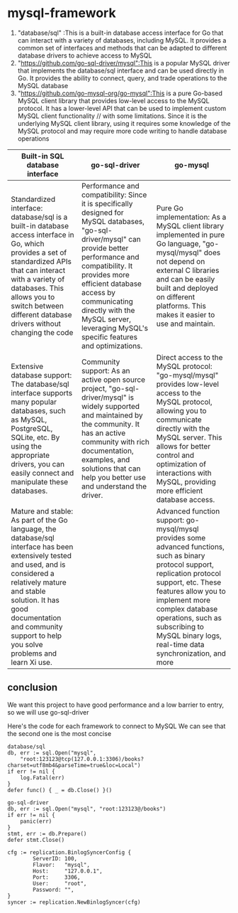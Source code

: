 # mysql-framework
1. "database/sql" :This is a built-in database access interface for Go that can interact with a variety of databases, including MySQL. It provides a common set of interfaces and methods that can be adapted to different database drivers to achieve access to MySQL
2. "https://github.com/go-sql-driver/mysql":This is a popular MySQL driver that implements the database/sql interface and can be used directly in Go. It provides the ability to connect, query, and trade operations to the MySQL database
3. "https://github.com/go-mysql-org/go-mysql":This is a pure Go-based MySQL client library that provides low-level access to the MySQL protocol. It has a lower-level API that can be used to implement custom MySQL client functionality // with some limitations. Since it is the underlying MySQL client library, using it requires some knowledge of the MySQL protocol and may require more code writing to handle database operations

| Built-in SQL database interface |  go-sql-driver |                go-mysql | 
| --- | --- | --- |
| Standardized interface: database/sql is a built-in database access interface in Go, which provides a set of standardized APIs that can interact with a variety of databases. This allows you to switch between different database drivers without changing the code | Performance and compatibility: Since it is specifically designed for MySQL databases, "go-sql-driver/mysql" can provide better performance and compatibility. It provides more efficient database access by communicating directly with the MySQL server, leveraging MySQL's specific features and optimizations. |   Pure Go implementation: As a MySQL client library implemented in pure Go language, "go-mysql/mysql" does not depend on external C libraries and can be easily built and deployed on different platforms. This makes it easier to use and maintain. |  |
| Extensive database support: The database/sql interface supports many popular databases, such as MySQL, PostgreSQL, SQLite, etc. By using the appropriate drivers, you can easily connect and manipulate these databases. | Community support: As an active open source project, "go-sql-driver/mysql" is widely supported and maintained by the community. It has an active community with rich documentation, examples, and solutions that can help you better use and understand the driver. |  Direct access to the MySQL protocol: "go-mysql/mysql" provides low-level access to the MySQL protocol, allowing you to communicate directly with the MySQL server. This allows for better control and optimization of interactions with MySQL, providing more efficient database access. |  |
| Mature and stable: As part of the Go language, the database/sql interface has been extensively tested and used, and is considered a relatively mature and stable solution. It has good documentation and community support to help you solve problems and learn Xi use. |  |  Advanced function support: go-mysql/mysql provides some advanced functions, such as binary protocol support, replication protocol support, etc. These features allow you to implement more complex database operations, such as subscribing to MySQL binary logs, real-time data synchronization, and more |  

## conclusion
We want this project to have good performance and a low barrier to entry, so we will use go-sql-driver



Here's the code for each framework to connect to MySQL We can see that the second one is the most concise

```
database/sql
db, err := sql.Open("mysql",
    "root:123123@tcp(127.0.0.1:3306)/books?charset=utf8mb4&parseTime=true&loc=Local")
if err != nil {
    log.Fatal(err)
}
defer func() { _ = db.Close() }()
```

```
go-sql-driver
db, err := sql.Open("mysql", "root:123123@/books")
if err != nil {
    panic(err)
}
stmt, err := db.Prepare()
defer stmt.Close()
```

```
cfg := replication.BinlogSyncerConfig {
        ServerID: 100,
        Flavor:   "mysql",
        Host:     "127.0.0.1",
        Port:     3306,
        User:     "root",
        Password: "",
}
syncer := replication.NewBinlogSyncer(cfg)
```